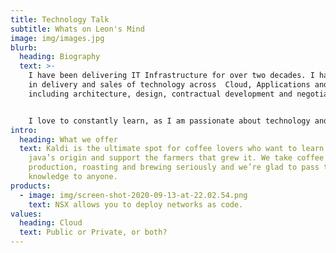 ```yaml
---
title: Technology Talk
subtitle: Whats on Leon's Mind
image: img/images.jpg
blurb:
  heading: Biography
  text: >-
    I have been delivering IT Infrastructure for over two decades. I have worked
    in delivery and sales of technology across  Cloud, Applications and Networks
    including architecture, design, contractual development and negotiations. 


    I love to constantly learn, as I am passionate about technology and how it can improve our life. My other passions are sailing, running and spending time with my wife and two daughters.
intro:
  heading: What we offer
  text: Kaldi is the ultimate spot for coffee lovers who want to learn about their
    java’s origin and support the farmers that grew it. We take coffee
    production, roasting and brewing seriously and we’re glad to pass that
    knowledge to anyone.
products:
  - image: img/screen-shot-2020-09-13-at-22.02.54.png
    text: NSX allows you to deploy networks as code.
values:
  heading: Cloud
  text: Public or Private, or both?
---
```

